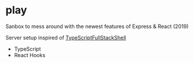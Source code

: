 # play

Sanbox to mess around with the newest features of Express & React (2019)

Server setup inspired of [TypeScriptFullStackShell](https://github.com/seanpmaxwell/TypeScriptFullStackShell)


- TypeScript
- React Hooks
